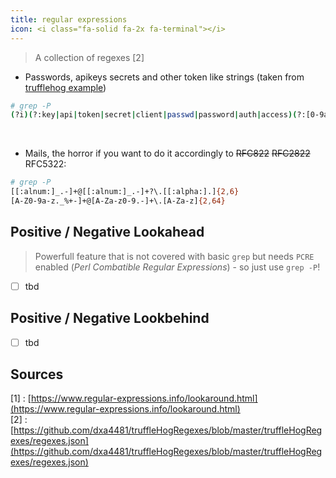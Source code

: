 ```yaml
---
title: regular expressions
icon: <i class="fa-solid fa-2x fa-terminal"></i>
---
```


> A collection of regexes [2]

- Passwords, apikeys secrets and other token like strings (taken from [trufflehog example](https://github.com/trufflesecurity/trufflehog/blob/main/examples/generic.yml))

```bash
# grep -P
(?i)(?:key|api|token|secret|client|passwd|password|auth|access)(?:[0-9a-z\\-_\\t .]{0,20})(?:[\\s|']|[\\s|\"]){0,3}(?:=|>|:{1,3}=|\\|\\|:|<=|=>|:|\\?=)(?:'|\"|\\s|=|\\x60){0,5}([0-9a-z\\-_.=]{10,150})(?:['|\"|\\n|\\r|\\s|\\x60|;]|$)
```

<br>

- Mails, the horror if you want to do it accordingly to <s>RFC822</s> <s>RFC2822</s> RFC5322:

```bash
# grep -P
[[:alnum:]_.-]+@[[:alnum:]_.-]+?\.[[:alpha:].]{2,6}
[A-Z0-9a-z._%+-]+@[A-Za-z0-9.-]+\.[A-Za-z]{2,64}
```

## Positive / Negative Lookahead

> Powerfull feature that is not covered with basic `grep` but needs `PCRE` enabled (*Perl Combatible Regular Expressions*) - so just use `grep -P`!

- [ ] tbd

## Positive / Negative Lookbehind

- [ ] tbd

## Sources

[1] : [https://www.regular-expressions.info/lookaround.html](https://www.regular-expressions.info/lookaround.html)<br>
[2] : [https://github.com/dxa4481/truffleHogRegexes/blob/master/truffleHogRegexes/regexes.json](https://github.com/dxa4481/truffleHogRegexes/blob/master/truffleHogRegexes/regexes.json)